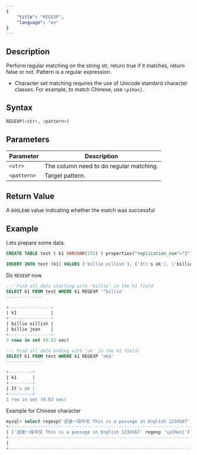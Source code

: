```yaml
---
{
    "title": "REGEXP",
    "language": "en"
}
---
```


<!-- 
Licensed to the Apache Software Foundation (ASF) under one
or more contributor license agreements.  See the NOTICE file
distributed with this work for additional information
regarding copyright ownership.  The ASF licenses this file
to you under the Apache License, Version 2.0 (the
"License"); you may not use this file except in compliance
with the License.  You may obtain a copy of the License at

  http://www.apache.org/licenses/LICENSE-2.0

Unless required by applicable law or agreed to in writing,
software distributed under the License is distributed on an
"AS IS" BASIS, WITHOUT WARRANTIES OR CONDITIONS OF ANY
KIND, either express or implied.  See the License for the
specific language governing permissions and limitations
under the License.
-->

## Description

Perform regular matching on the string str, return true if it matches, return false or not. Pattern is a regular expression.

- Character set matching requires the use of Unicode standard character classes. For example, to match Chinese, use `\p{Han}`.

## Syntax

```sql
REGEXP(<str>, <pattern>)
```

## Parameters

| Parameter | Description |
| -- | -- |
| `<str>` | The column need to do regular matching.|
| `<pattern>` | Target pattern.|

## Return Value

A `BOOLEAN` value indicating whether the match was successful

## Example
Lets prepare some data.
```sql
CREATE TABLE test ( k1 VARCHAR(255) ) properties("replication_num"="1")

INSERT INTO test (k1) VALUES ('billie eillish'), ('It\'s ok'), ('billie jean'), ('hello world');
```

Do `REGEXP` now

```sql
--- Find all data starting with 'billie' in the k1 field
SELECT k1 FROM test WHERE k1 REGEXP '^billie'
--------------

+----------------+
| k1             |
+----------------+
| billie eillish |
| billie jean    |
+----------------+
2 rows in set (0.02 sec)

--- Find all data ending with 'ok' in the k1 field:
SELECT k1 FROM test WHERE k1 REGEXP 'ok$'
--------------

+---------+
| k1      |
+---------+
| It's ok |
+---------+
1 row in set (0.03 sec)
```
Example for Chinese character

```sql
mysql> select regexp('这是一段中文 This is a passage in English 1234567', '\\p{Han}');
+-----------------------------------------------------------------------------+
| ('这是一段中文 This is a passage in English 1234567' regexp '\p{Han}')         |
+-----------------------------------------------------------------------------+
|                                                                           1 |
+-----------------------------------------------------------------------------+
```
